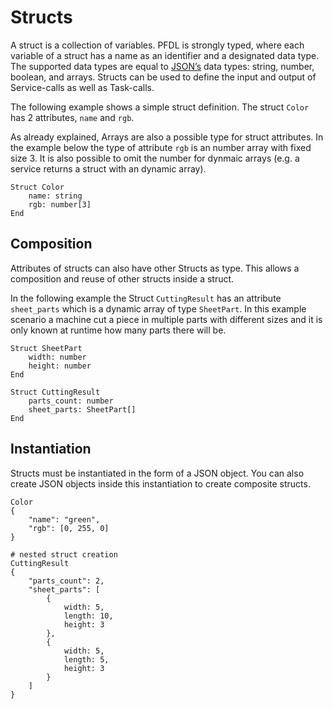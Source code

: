 # Structs

A struct is a collection of variables.
PFDL is strongly typed, where each variable of a struct has a name as an identifier and a designated data type.
The supported data types are equal to [JSON’s](https://www.json.org/json-en.html) data types: string, number, boolean, and arrays.
Structs can be used to define the input and output of Service-calls as well as Task-calls.

The following example shows a simple struct definition.
The struct `Color` has 2 attributes, `name` and `rgb`.

As already explained, Arrays are also a possible type for struct attributes.
In the example below the type of attribute `rgb` is an number array with fixed size 3.
It is also possible to omit the number for dynmaic arrays (e.g. a service returns a struct with an dynamic array).

```text linenums="1"
Struct Color
    name: string
    rgb: number[3]
End
```

## Composition
Attributes of structs can also have other Structs as type.
This allows a composition and reuse of other structs inside a struct.

In the following example the Struct `CuttingResult` has an attribute `sheet_parts` which is a dynamic array of type `SheetPart`.
In this example scenario a machine cut a piece in multiple parts with different sizes and it is only known at runtime how many parts there will be.

```text linenums="1"
Struct SheetPart
    width: number
    height: number
End

Struct CuttingResult
    parts_count: number
    sheet_parts: SheetPart[]
End
```

## Instantiation
Structs must be instantiated in the form of a JSON object.
You can also create JSON objects inside this instantiation to create composite structs.

```text linenums="1"
Color
{
    "name": "green",
    "rgb": [0, 255, 0]
}

# nested struct creation
CuttingResult
{
    "parts_count": 2,
    "sheet_parts": [
        {
            width: 5,
            length: 10,
            height: 3
        },
        {
            width: 5,
            length: 5,
            height: 3
        }
    ]
}
```